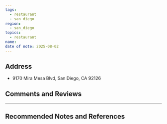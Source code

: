 ```yaml
---
tags:
  - restaurant
  - san_diego
region:
  - san_diego
topics:
  - restaurant
name:
date of note: 2025-08-02
---
```


## Address

- 9170 Mira Mesa Blvd, San Diego, CA 92126



## Comments and Reviews






-----------
##  Recommended Notes and References


